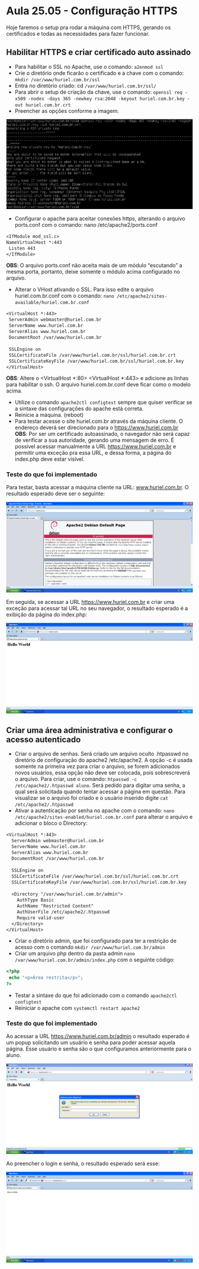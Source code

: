 # Aula 25.05 - Configuração HTTPS
Hoje faremos o setup pra rodar a máquina com HTTPS, gerando os certificados e todas as necessidades para fazer funcionar.

## Habilitar HTTPS e criar certificado auto assinado 
* Para habilitar o SSL no Apache, use o comando: `a2enmod ssl`  
* Crie o diretório onde ficarão o certificado e a chave com o comando: `mkdir /var/www/huriel.com.br/ssl`  
* Entra no diretório criado: cd `/var/www/huriel.com.br/ssl/`  
* Para abrir o setup de criação da chave, use o comando: `openssl req -x509 -nodes -days 365 -newkey rsa:2048 -keyout huriel.com.br.key -out huriel.com.br.crt`
* Preencher as opções conforme a imagem:

![Imagem contendo as configurações a seguir: Country Name (2 letter code):BR | State or Province Name (full name):Rio Grande do Sul | Locality Name (eg, city):Passo Fundo | Organization Name (eg, company):IFSUL | Organizational Unit Name (eg, section):Campus de Passo Fundo | Common Name (e.g. server FQDN or YOUR name):www.huriel.com.br | Email Address :webmaster@huriel.com.br](./ssl-config.png)
* Configurar o apache para aceitar conexões https, alterando o arquivo ports.conf com o comando: nano /etc/apache2/ports.conf 
```
<IfModule mod_ssl.c> 
NameVirtualHost *:443 
 Listen 443 
</IfModule> 
```
**OBS**: O arquivo ports.conf não aceita mais de um módulo “escutando” a mesma porta, portanto, deixe somente o módulo acima configurado no arquivo.  
* Alterar o VHost ativando o SSL. Para isso edite o arquivo huriel.com.br.conf com o comando: `nano /etc/apache2/sites-available/huriel.com.br.conf` 
```
<VirtualHost *:443> 
 ServerAdmin webmaster@huriel.com.br 
 ServerName www.huriel.com.br 
 ServerAlias www.huriel.com.br 
 DocumentRoot /var/www/huriel.com.br 

 SSLEngine on 
 SSLCertificateFile /var/www/huriel.com.br/ssl/huriel.com.br.crt 
 SSLCertificateKeyFile /var/www/huriel.com.br/ssl/huriel.com.br.key 
</VirtualHost> 
```
**OBS**: Altere o <VirtualHost *:80> <VirtualHost *:443> e adicione as linhas para habilitar o ssh. O arquivo huriel.com.br.conf deve ficar como o modelo acima.  
* Utilize o comando `apache2ctl configtest` sempre que quiser verificar se a sintaxe das configurações do apache está correta.   
* Reinicie a máquina. (reboot)  
* Para testar acesse o site huriel.com.br através da máquina cliente. O endereço deverá ser direcionado para o https://www.huriel.com.br  
**OBS**: Por ser um certificado autoassinado, o navegador não será capaz de verificar a sua autoridade, gerando uma mensagem de erro. É possível acessar manualmente a URL https://www.huriel.com.br e permitir uma exceção pra essa URL, e dessa forma, a página do index.php deve estar visível.

### Teste do que foi implementado
Para testar, basta acessar a máquina cliente na URL: www.huriel.com.br. O resultado esperado deve ser o seguinte:

![Mensagem de erro esperada](./https_connection-evidence1.png)

Em seguida, se acessar a URL https://www.huriel.com.br e criar uma exceção para acessar tal URL no seu navegador, o resultado esperado é a exibição da página do index.php:

![Conexão com sucesso, exibindo a página esperada](./https_connection-evidence2.png)

## Criar uma área administrativa e configurar o acesso autenticado
* Criar o arquivo de senhas. Será criado um arquivo oculto .htpasswd no diretório de configuração do apache2 /etc/apache2. A opção -c é usada somente na primeira vez para criar o arquivo, se forem adicionados novos usuários, essa opção não deve ser colocada, pois sobrescreverá o arquivo. Para criar, use o comando: `htpasswd -c /etc/apache2/.htpasswd aluno`. Será pedido para digitar uma senha, a qual será solicitada quando tentar acessar a página em questão. Para visualizar se o arquivo foi criado e o usuário inserido digite `cat /etc/apache2/.htpasswd`  
* Ativar a autenticação por senha no apache com o comando: 
`nano /etc/apache2/sites-enabled/huriel.com.br.conf` para alterar o arquivo e adicionar o bloco o Directory:
```
<VirtualHost *:443> 
  ServerAdmin webmaster@huriel.com.br 
  ServerName www.huriel.com.br 
  ServerAlias www.huriel.com.br 
  DocumentRoot /var/www/huriel.com.br 

  SSLEngine on 
  SSLCertificateFile /var/www/huriel.com.br/ssl/huriel.com.br.crt 
  SSLCertificateKeyFile /var/www/huriel.com.br/ssl/huriel.com.br.key 

  <Directory "/var/www/huriel.com.br/admin"> 
    AuthType Basic 
    AuthName "Restricted Content" 
    AuthUserFile /etc/apache2/.htpasswd 
    Require valid-user 
  </Directory> 
</VirtualHost> 
```
* Criar o diretório admin, que foi configurado para ter a restrição de acesso com o comando `mkdir /var/www/huriel.com.br/admin`  
* Criar um arquivo php dentro da pasta admin `nano /var/www/huriel.com.br/admin/index.php` com o seguinte código:
```php
<?php 
 echo "<p>Área restrita</p>"; 
?> 
```
* Testar a sintaxe do que foi adicionado com o comando `apache2ctl configtest`  
* Reiniciar o apache com `systemctl restart apache2`

### Teste do que foi implementado
Ao acessar a URL https://www.huriel.com.br/admin o resultado esperado é um popup solicitando um usuário e senha para poder acessar aquela página. Esse usuário e senha são o que configuramos anteriormente para o aluno.

![Print do popup para login](./private_connetion-evidence1.png)

Ao preencher o login e senha, o resultado esperado será esse: 

![Print da página acessada, exibindo o que configuramos no arquivo admin/index.php](./private_connetion-evidence2.png)